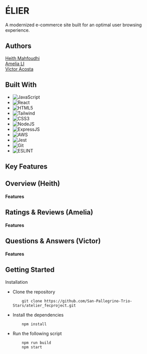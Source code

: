 
# ÉLIER

A modernized e-commerce site built for an optimal user browsing experience.

## Authors

[Heith Mahfoudhi](https://github.com/Heithh)\
[Amelia LI](https://github.com/amelia8872)\
[Victor Acosta](https://github.com/Tonegawa941)


## Built With

* ![JavaScript](https://img.shields.io/badge/JavaScript-323330?style=for-the-badge&logo=javascript&logoColor=F7DF1E)
* ![React](https://img.shields.io/badge/React-20232A?style=for-the-badge&logo=react&logoColor=61DAFB)
* ![HTML5](https://img.shields.io/badge/HTML5-E34F26?style=for-the-badge&logo=html5&logoColor=white)
* ![Tailwind](https://img.shields.io/badge/Tailwind%20CSS-06B6D4.svg?style=for-the-badge&logo=Tailwind-CSS&logoColor=white)
* ![CSS3](https://img.shields.io/badge/CSS3-1572B6?style=for-the-badge&logo=css3&logoColor=white)
* ![NodeJS](https://img.shields.io/badge/Node.js-43853D?style=for-the-badge&logo=node.js&logoColor=white)
* ![ExpressJS](https://img.shields.io/badge/Express.js-404D59?style=for-the-badge)
* ![AWS](https://img.shields.io/badge/Amazon_AWS-232F3E?style=for-the-badge&logo=amazon-aws&logoColor=white)
* ![Jest](https://img.shields.io/badge/Jest-C21325?style=for-the-badge&logo=jest&logoColor=white)
* ![Git](https://img.shields.io/badge/GIT-E44C30?style=for-the-badge&logo=git&logoColor=white)
* ![ESLINT](https://img.shields.io/badge/eslint-3A33D1?style=for-the-badge&logo=eslint&logoColor=white)

## Key Features

## Overview (Heith)
#### Features

## Ratings & Reviews (Amelia)
#### Features

## Questions & Answers (Victor)
#### Features

## Getting Started

Installation
- Clone the repository
    ```
        git clone https://github.com/San-Pallegrino-Trio-Stars/atelier_fecproject.git
    ```
- Install the dependencies
    ```
        npm install
    ```
- Run the following script
    ```
        npm run build
        npm start
    ```